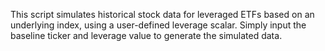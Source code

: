 This script simulates historical stock data for leveraged ETFs based on an underlying index, using a user-defined leverage scalar. Simply input the baseline ticker and leverage value to generate the simulated data.
